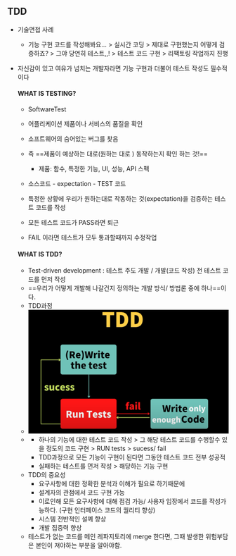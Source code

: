 ## TDD

- 기술면접 사례
  - 기능 구현 코드를 작성해봐요... > 실시간 코딩 > 제대로 구현했는지 어떻게 검증하죠? > 그야 당연히 테스트,,! > 테스트 코드 구현 > 리팩토링 작업까지 진행 

- 자신감이 있고 여유가 넘치는 개발자라면 기능 구현과 더불어 테스트 작성도 필수적이다

  

  #### WHAT IS TESTING?

  - SoftwareTest 

  - 어플리케이션 제품이나 서비스의 품질을 확인
  - 소프트웨어의 숨어있는 버그를 찾음

  - 즉 ==제품이 예상하는 대로(원하는 대로 ) 동작하는지 확인 하는 것!==
    - 제품: 함수, 특정한 기능, UI, 성능, API 스펙

  - 소스코드 - expectation - TEST 코드
  - 특정한 상황에 우리가 원하는대로 작동하는 것(expectation)을 검증하는 테스트 코드를 작성
  - 모든 테스트 코드가 PASS라면 퇴근
  - FAIL 이라면 테스트가 모두 통과할때까지 수정작업

  #### WHAT IS TDD?

  - Test-driven development : 테스트 주도 개발 / 개발(코드 작성) 전 테스트 코드를 먼저 작성 
  - ==우리가 어떻게 개발해 나갈건지 정의하는 개발 방식/ 방법론 중에 하나==이다. 
  - TDD과정
  - ![tdd](./img/TDD.PNG)
  - 
    - 하나의 기능에 대한 테스트 코드 작성 > 그 해당 테스트 코드를 수행할수 있을 정도의 코드 구현 > RUN tests > sucess/ fail
    - TDD과정으로 모든 기능이 구현이 된다면 그동안 테스트 코드 전부 성공적
    - 실패하는 테스트를 먼저 작성 > 해당하는 기능 구현
  - TDD의 중요성
    - 요구사항에 대한 정확한 분석과 이해가 필요로 하기때문에
    - 설계자의 관점에서 코드 구현 가능
    - 이로인해 모든 요구사항에 대해 점검 가능/ 사용자 입장에서 코드를 작성가능하다. (구현 인터페이스 코드의 퀄리티 향상)
    - 시스템 전반적인 설꼐 향상
    - 개발 집중력 향상
  - 테스트가 없는 코드를 메인 레파지토리에 merge 한다면,  그때 발생한 위험부담은 본인이 져야하는 부분을 알아야함. 